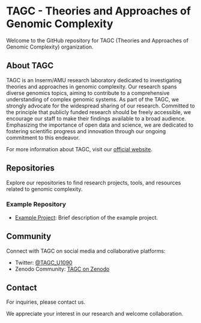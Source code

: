 # TAGC - Theories and Approaches of Genomic Complexity

Welcome to the GitHub repository for TAGC (Theories and Approaches of Genomic Complexity) organization.

## About TAGC

TAGC is an Inserm/AMU research laboratory dedicated to investigating theories and approaches in genomic complexity. Our research spans diverse genomics topics, aiming to contribute to a comprehensive understanding of complex genomic systems. As part of the TAGC, we strongly advocate for the widespread sharing of our research. Committed to the principle that publicly funded research should be freely accessible, we encourage our staff to make their findings available to a broad audience. Emphasizing the importance of open data and science, we are dedicated to fostering scientific progress and innovation through our ongoing commitment to this endeavor.

For more information about TAGC, visit our [official website](https://tagc.univ-amu.fr/).

## Repositories

Explore our repositories to find research projects, tools, and resources related to genomic complexity.

### Example Repository

- [Example Project](https://github.com/TAGC_U1090/example-project): Brief description of the example project.

## Community

Connect with TAGC on social media and collaborative platforms:

- Twitter: [@TAGC_U1090](https://twitter.com/TAGC_U1090)
- Zenodo Community: [TAGC on Zenodo](https://zenodo.org/communities/tagc)

## Contact

For inquiries, please contact us.

We appreciate your interest in our research and welcome collaboration.
